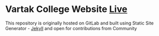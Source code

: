 # Vartak College Website [Live](https://vartakcollege.gitlab.io)

This repository is originally hosted on GitLab and built using Static Site 
Generator - [Jekyll](https://jekyllrb.com) and open for contributions from Community
